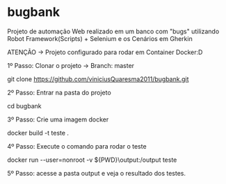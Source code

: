 # bugbank
Projeto de automação Web realizado em um banco com "bugs" utilizando Robot Framework(Scripts) + Selenium e os Cenários em Gherkin

ATENÇÃO -> Projeto configurado para rodar em Container Docker:D

1º Passo: Clonar o projeto -> Branch: master

git clone https://github.com/viniciusQuaresma2011/bugbank.git

2º Passo: Entrar na pasta do projeto

cd bugbank

3º Passo: Crie uma imagem docker

docker build -t teste .

4º Passo: Execute o comando para rodar o teste

docker run --user=nonroot -v ${PWD}\output:/output teste

5º Passo: acesse a pasta output e veja o resultado dos testes.

